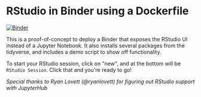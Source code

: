 # RStudio in Binder using a Dockerfile

[![Binder](http://mybinder.org/badge.svg)](http://beta.mybinder.org/v2/gh/binder-examples/dockerfile-rstudio/master)

This is a proof-of-concept to deploy a Binder that exposes the
RStudio UI instead of a Jupyter Notebook. It also installs
several packages from the tidyverse, and includes a demo
script to show off functionality.

To start your RStudio session, click on "new", and at the bottom will
be `RStudio Session`. Click that and you're ready to go!

*Special thanks to Ryan Lovett (@ryanlovett) for figuring out
RStudio support with JupyterHub*
